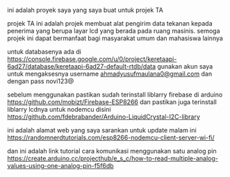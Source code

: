 ini adalah proyek saya yang saya buat untuk projek TA

projek TA ini adalah projek membuat alat pengirim data tekanan kepada penerima yang berupa layar lcd yang berada pada ruang masinis.
semoga projek ini dapat bermanfaat bagi masyarakat umum dan mahasiswa lainnya

untuk databasenya ada di https://console.firebase.google.com/u/0/project/keretaapi-6ad27/database/keretaapi-6ad27-default-rtdb/data
gunakan akun saya untuk mengaksesnya
username ahmadyusufmaulana0@gmail.com
dan dengan pass novi123@

sebelum menggunakan pastikan sudah terinstall liblarry firebase di arduino
https://github.com/mobizt/Firebase-ESP8266
dan pastikan juga terinstall liblarry lcdnya untuk nodemcu disini
https://github.com/fdebrabander/Arduino-LiquidCrystal-I2C-library

ini adalah alamat web yang saya sarankan untuk update malam ini
https://randomnerdtutorials.com/esp8266-nodemcu-client-server-wi-fi/

dan ini adalah link tutorial cara komunikasi menggunakan satu analog pin 
https://create.arduino.cc/projecthub/e_s_c/how-to-read-multiple-analog-values-using-one-analog-pin-f5f6db
